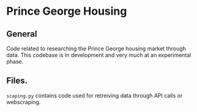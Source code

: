 # Prince George Housing
## General 
Code related to researching the Prince George housing market through data. This codebase is in development and very much at an experimental phase.

## Files.
`scaping.py` contains code used for retreiving data through API calls or webscraping.
